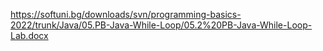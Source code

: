 https://softuni.bg/downloads/svn/programming-basics-2022/trunk/Java/05.PB-Java-While-Loop/05.2%20PB-Java-While-Loop-Lab.docx
